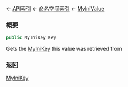 ← [API索引](Api-Index) ← [命名空间索引](Namespace-Index) ← [MyIniValue](VRage.Game.ModAPI.Ingame.Utilities.MyIniValue)

### 概要

```csharp
public MyIniKey Key
```

Gets the [MyIniKey](VRage.Game.ModAPI.Ingame.Utilities.MyIniKey) this value was retrieved from

### 返回

[MyIniKey](VRage.Game.ModAPI.Ingame.Utilities.MyIniKey)

